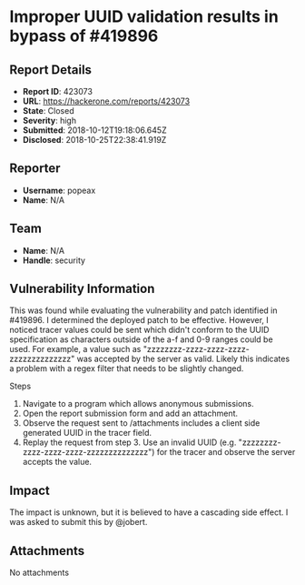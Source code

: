 # Improper UUID validation results in bypass of #419896

## Report Details
- **Report ID**: 423073
- **URL**: https://hackerone.com/reports/423073
- **State**: Closed
- **Severity**: high
- **Submitted**: 2018-10-12T19:18:06.645Z
- **Disclosed**: 2018-10-25T22:38:41.919Z

## Reporter
- **Username**: popeax
- **Name**: N/A

## Team
- **Name**: N/A
- **Handle**: security

## Vulnerability Information
This was found while evaluating the vulnerability and patch identified in #419896.  I determined the deployed patch to be effective.  However, I noticed tracer values could be sent which didn't conform to the UUID specification as characters outside of the a-f and 0-9 ranges could be used.  For example, a value such as "zzzzzzzz-zzzz-zzzz-zzzz-zzzzzzzzzzzzzz" was accepted by the server as valid.  Likely this indicates a problem with a regex filter that needs to be slightly changed.  

Steps
1. Navigate to a program which allows anonymous submissions.
2. Open the report submission form and add an attachment.
3. Observe the request sent to /attachments includes a client side generated UUID in the tracer field.
4. Replay the request from step 3.  Use an invalid UUID (e.g. "zzzzzzzz-zzzz-zzzz-zzzz-zzzzzzzzzzzzzz") for the tracer and observe the server accepts the value.

## Impact

The impact is unknown, but it is believed to have a cascading side effect.  I was asked to submit this by @jobert.

## Attachments
No attachments
